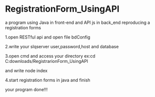 # RegistrationForm_UsingAPI
a program using Java in front-end and API js in back_end reproducing a registration forms


1.open RESTful api and open file bdConfig 

2.write your slqserver user,password,host and database

3.open cmd and access your directory 
ex:cd C:downloads/RegistrarionForm_UsingAPI

and write node index

4.start registration forms in java and finish

your program done!!!
